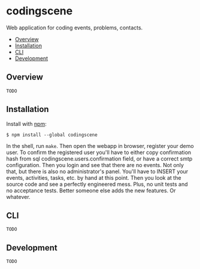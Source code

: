 # codingscene

Web application for coding events, problems, contacts.

- [Overview](#overview)
- [Installation](#installation)
- [CLI](#cli)
- [Development](#development)

## Overview

    TODO

## Installation

  Install with [npm](https://www.npmjs.org/package/codingscene):

    $ npm install --global codingscene

In the shell, run `make`.
Then open the webapp in browser, register your demo user.
To confirm the registered user you'll have to either copy confirmation hash from sql codingscene.users.confirmation field, or have a correct smtp configuration.
Then you login and see that there are no events.
Not only that, but there is also no administrator's panel.
You'll have to INSERT your events, activities, tasks, etc. by hand at this point.
Then you look at the source code and see a perfectly engineered mess.
Plus, no unit tests and no acceptance tests.
Better someone else adds the new features.
Or whatever.

## CLI

    TODO

## Development

    TODO

